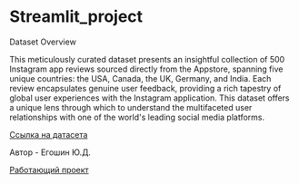 # Streamlit_project

Dataset Overview

This meticulously curated dataset presents an insightful collection of 500 Instagram app reviews sourced directly from the Appstore, spanning five unique countries: the USA, Canada, the UK, Germany, and India. Each review encapsulates genuine user feedback, providing a rich tapestry of global user experiences with the Instagram application. This dataset offers a unique lens through which to understand the multifaceted user relationships with one of the world's leading social media platforms.

[Ссылка на датасета](https://www.kaggle.com/datasets/kanchana1990/instagram-ratings-and-reviews-appstore) 

Автор - Егошин Ю.Д.

[Работающий проект]()
